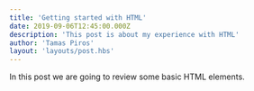 ```yaml
---
title: 'Getting started with HTML'
date: 2019-09-06T12:45:00.000Z
description: 'This post is about my experience with HTML'
author: 'Tamas Piros'
layout: 'layouts/post.hbs'
---
```

In this post we are going to review some basic HTML elements.